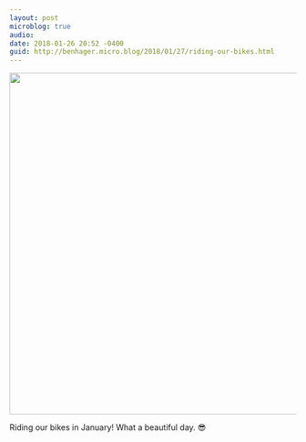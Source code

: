 ```yaml
---
layout: post
microblog: true
audio: 
date: 2018-01-26 20:52 -0400
guid: http://benhager.micro.blog/2018/01/27/riding-our-bikes.html
---
```




<img src="http://hager.blog/uploads/2018/6caea11535.jpg" width="600" height="600" style="height: auto;" />

Riding our bikes in January! What a beautiful day. 😎


